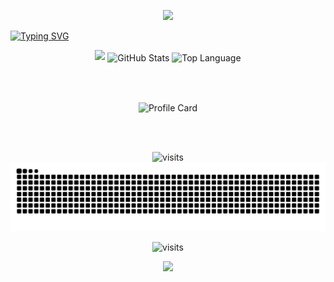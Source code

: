 
<p align="center">
  <img src="https://capsule-render.vercel.app/api?type=waving&height=119&color=ff84c6&section=header&descAlign=100&descAlignY=100"/>
</p>



  <a href="https://git.io/typing-svg">
    <img src="https://readme-typing-svg.demolab.com?font=Open+Sans&weight=500&size=21&duration=2493&pause=1000&color=FFFFFF&width=435&lines=Bem-vindo(a)+ao+meu+GitHub!+%F0%9F%8C%B7" alt="Typing SVG" />
  </a>
</p>


<div align="center">

  <!-- Header opcional do Capsule Render -->
  <img src="https://capsule-render.vercel.app/api?type=waving&height=139&color=f99aaa&section=header&descAlign=100&descAlignY=100"/>

  <!-- GitHub Stats -->
  <img height=180 align="center" alt="GitHub Stats" src="https://github-readme-stats.vercel.app/api/?username=nisouzaf&show_icons=true&count_private=true&rank_icon=github&theme=gotham&font=Iosevka"/>
  <img height=180 align="center" alt="Top Language" src="https://github-readme-stats.vercel.app/api/top-langs/?username=nisouzaf&layout=compact&font=Iosevka&langs_count=16&theme=gotham"/>
  
  <br><br>

  <!-- GitHub Profile Card -->
  <img align="center" alt="Profile Card" src="http://github-profile-summary-cards.vercel.app/api/cards/profile-details?username=nisouzaf&theme=gotham"/>
  
  <br><br>

  <!-- Visit Counter -->
  <img src="https://visit-counter.vercel.app/counter.png?page=https%3A%2F%2Fgithub.com%2Fnisouzaf&s=32&c=ffa3dd&bg=00000000&no=4&ff=digi&tb=visits%3A+&ta=" alt="visits">

</div>

<picture>
  <source media="(prefers-color-scheme: dark)" srcset="https://raw.githubusercontent.com/nicolisouzafr/nicolisouzafr/output/github-contribution-grid-snake-dark.svg?color_snake=ff69b4&color_dots=ffd6eb,ff99cc,ff4da6,cc0066,99004d">
  <source media="(prefers-color-scheme: light)" srcset="https://raw.githubusercontent.com/nicolisouzafr/nicolisouzafr/output/github-contribution-grid-snake.svg?color_snake=ff69b4&color_dots=ffd6eb,ff99cc,ff4da6,cc0066,99004d">
  <img alt="github contribution grid snake animation" src="https://raw.githubusercontent.com/nicolisouzafr/nicolisouzafr/output/github-contribution-grid-snake.svg?color_snake=ff69b4&color_dots=ffd6eb,ff99cc,ff4da6,cc0066,99004d">
</picture>



<p align="center">
  <img src="https://visit-counter.vercel.app/counter.png?page=https%3A%2F%2Fgithub.com%2Fnisouzaf&s=32&c=ffa3dd&bg=00000000&no=4&ff=digi&tb=visits%3A+&ta=" alt="visits">
</p>





 
<p align="center">
  <img src="https://capsule-render.vercel.app/api?type=waving&height=119&color=ff84c6&section=footer&descAlign=100&descAlignY=100"/>
</p>
